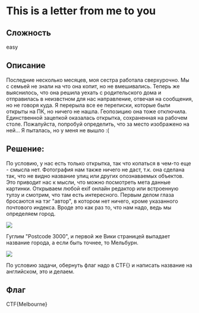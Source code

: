 # This is a letter from me to you
## Сложность
easy

## Описание
Последние несколько месяцев, моя сестра работала сверхурочно. Мы с семьей не знали на что она копит, но не вмешивались. Теперь же выяснилось, что она решила уехать с родительского дома и отправилась в неизвстном для нас направление, отвечая на сообщения, но не говоря куда. 
Я перерыла все ее переписки, которые были открыты на ПК, но ничего не нашла. Геопозицию она тоже отключила. Единственной зацепкой оказалась открытка, сохраненная на рабочем столе. Пожалуйста, попробуй определить, что за место изображено на ней... Я пыталась, но у меня не вышло :(

## Решение:
По условию, у нас есть только открытка, так что копаться в чем-то еще - смысла нет. 
Фотография нам также ничего не даст, т.к. она сделана так, что не видно название улиц или других опознаваемых объектов. Это приводит нас к мысли, что можно посмотреть мета данные картинки.
Открываем любой exif онлайн редактор или встроенную тулзу и смотрим, что там есть интересного. Первым делом глаза бросаются на тэг "автор", в котором нет ничего, кроме указанного почтового индекса. Вроде это как раз то, что нам надо, ведь мы определяем город.

![](https://i.imgur.com/i01Vive.png)

Гуглим "Postcode 3000", и первой же Вики страницей выпадает название города, а если быть точнее, то Мельбурн. 

![](https://i.imgur.com/3esvQvB.png)


По условию задачи, обернуть флаг надо в CTF{} и написать название на английском, это и делаем.

## Флаг
CTF{Melbourne}